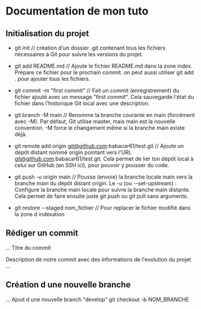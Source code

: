 # Documentation de mon tuto

## Initialisation du projet
* git init // création d'un dossier .git contenant tous les fichiers nécessaires à Git pour suivre les versions du projet.

* git add README.md // Ajoute le fichier README.md dans la zone index. Prépare ce fichier pour le prochain commit. on peut aussi utiliser git add . pour ajouter tous les fichiers.

* git commit -m "first commit" // Fait un commit (enregistrement) du fichier ajouté avec un message "first commit". Cela sauvegarde l'état du fichier dans l'historique Git local avec une description.

* git branch -M main // Renomme la branche courante en main (forcément avec -M). Par défaut, Git utilise master, mais main est la nouvelle convention. -M force le changement même si la branche main existe déjà.

* git remote add origin git@github.com:babacar61/test.git // Ajoute un dépôt distant nommé origin pointant vers l'URL git@github.com:babacar61/test.git. Cela permet de lier ton dépôt local à celui sur GitHub (en SSH ici), pour pouvoir y pousser du code.

* git push -u origin main // Pousse (envoie) la branche locale main vers la branche main du dépôt distant origin. Le -u (ou --set-upstream) : Configure la branche main locale pour suivre la branche main distante. Cela permet de faire ensuite juste git push ou git pull sans arguments.


* git restore --staged nom_fichier // Pour replacer le fichier modifié dans la zone d indexation

## Rédiger un commit
...
Titre du commit

Description de notre commit avec des informations de l'evolution du projet
...

## Création d une nouvelle branche
...
Ajout d une nouvelle branch "develop"
git checkout -b NOM_BRANCHE